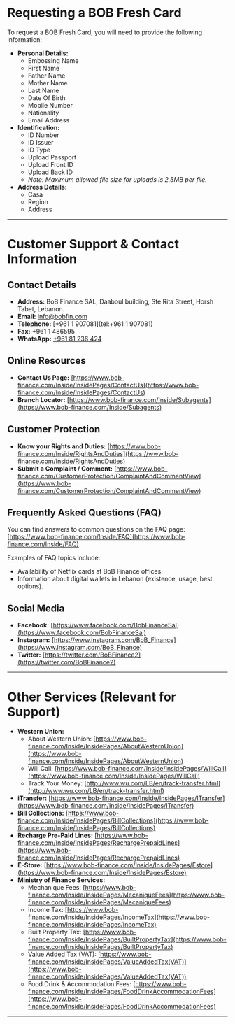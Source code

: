 # Requesting a BOB Fresh Card

To request a BOB Fresh Card, you will need to provide the following information:

*   **Personal Details:**
    *   Embossing Name
    *   First Name
    *   Father Name
    *   Mother Name
    *   Last Name
    *   Date Of Birth
    *   Mobile Number
    *   Nationality
    *   Email Address
*   **Identification:**
    *   ID Number
    *   ID Issuer
    *   ID Type
    *   Upload Passport
    *   Upload Front ID
    *   Upload Back ID
    *   *Note: Maximum allowed file size for uploads is 2.5MB per file.*
*   **Address Details:**
    *   Casa
    *   Region
    *   Address

---

# Customer Support & Contact Information

## Contact Details

*   **Address:** BoB Finance SAL, Daaboul building, Ste Rita Street, Horsh Tabet, Lebanon.
*   **Email:** [info@bobfin.com](mailto:info@bobfin.com)
*   **Telephone:** [+961 1 907081](tel:+961 1 907081)
*   **Fax:** +961 1 486595
*   **WhatsApp:** [+961 81 236 424](https://api.whatsapp.com/send?phone=96181236424)

## Online Resources

*   **Contact Us Page:** [https://www.bob-finance.com/Inside/InsidePages/ContactUs](https://www.bob-finance.com/Inside/InsidePages/ContactUs)
*   **Branch Locator:** [https://www.bob-finance.com/Inside/Subagents](https://www.bob-finance.com/Inside/Subagents)

## Customer Protection

*   **Know your Rights and Duties:** [https://www.bob-finance.com/Inside/RightsAndDuties](https://www.bob-finance.com/Inside/RightsAndDuties)
*   **Submit a Complaint / Comment:** [https://www.bob-finance.com/CustomerProtection/ComplaintAndCommentView](https://www.bob-finance.com/CustomerProtection/ComplaintAndCommentView)

## Frequently Asked Questions (FAQ)

You can find answers to common questions on the FAQ page: [https://www.bob-finance.com/Inside/FAQ](https://www.bob-finance.com/Inside/FAQ)

Examples of FAQ topics include:
*   Availability of Netflix cards at BoB Finance offices.
*   Information about digital wallets in Lebanon (existence, usage, best options).

## Social Media

*   **Facebook:** [https://www.facebook.com/BobFinanceSal](https://www.facebook.com/BobFinanceSal)
*   **Instagram:** [https://www.instagram.com/BoB_Finance](https://www.instagram.com/BoB_Finance)
*   **Twitter:** [https://twitter.com/BoBFinance2](https://twitter.com/BoBFinance2)

---

# Other Services (Relevant for Support)

*   **Western Union:**
    *   About Western Union: [https://www.bob-finance.com/Inside/InsidePages/AboutWesternUnion](https://www.bob-finance.com/Inside/InsidePages/AboutWesternUnion)
    *   Will Call: [https://www.bob-finance.com/Inside/InsidePages/WillCall](https://www.bob-finance.com/Inside/InsidePages/WillCall)
    *   Track Your Money: [http://www.wu.com/LB/en/track-transfer.html](http://www.wu.com/LB/en/track-transfer.html)
*   **iTransfer:** [https://www.bob-finance.com/Inside/InsidePages/ITransfer](https://www.bob-finance.com/Inside/InsidePages/ITransfer)
*   **Bill Collections:** [https://www.bob-finance.com/Inside/InsidePages/BillCollections](https://www.bob-finance.com/Inside/InsidePages/BillCollections)
*   **Recharge Pre-Paid Lines:** [https://www.bob-finance.com/Inside/InsidePages/RechargePrepaidLines](https://www.bob-finance.com/Inside/InsidePages/RechargePrepaidLines)
*   **E-Store:** [https://www.bob-finance.com/Inside/InsidePages/Estore](https://www.bob-finance.com/Inside/InsidePages/Estore)
*   **Ministry of Finance Services:**
    *   Mechanique Fees: [https://www.bob-finance.com/Inside/InsidePages/MecaniqueFees](https://www.bob-finance.com/Inside/InsidePages/MecaniqueFees)
    *   Income Tax: [https://www.bob-finance.com/Inside/InsidePages/IncomeTax](https://www.bob-finance.com/Inside/InsidePages/IncomeTax)
    *   Built Property Tax: [https://www.bob-finance.com/Inside/InsidePages/BuiltPropertyTax](https://www.bob-finance.com/Inside/InsidePages/BuiltPropertyTax)
    *   Value Added Tax (VAT): [https://www.bob-finance.com/Inside/InsidePages/ValueAddedTax(VAT)](https://www.bob-finance.com/Inside/InsidePages/ValueAddedTax(VAT))
    *   Food Drink & Accommodation Fees: [https://www.bob-finance.com/Inside/InsidePages/FoodDrinkAccommodationFees](https://www.bob-finance.com/Inside/InsidePages/FoodDrinkAccommodationFees)

---